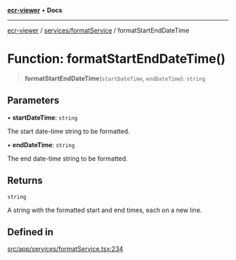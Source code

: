 [**ecr-viewer**](../../../README.md) • **Docs**

***

[ecr-viewer](../../../README.md) / [services/formatService](../README.md) / formatStartEndDateTime

# Function: formatStartEndDateTime()

> **formatStartEndDateTime**(`startDateTime`, `endDateTime`): `string`

## Parameters

• **startDateTime**: `string`

The start date-time string to be formatted.

• **endDateTime**: `string`

The end date-time string to be formatted.

## Returns

`string`

A string with the formatted start and end times, each on a new line.

## Defined in

[src/app/services/formatService.tsx:234](https://github.com/CDCgov/phdi/blob/fa63a85e5b4651bdfc0d25ecc23a67e11fbcba18/containers/ecr-viewer/src/app/services/formatService.tsx#L234)

